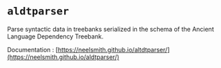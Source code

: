 # `aldtparser`


Parse syntactic data in treebanks serialized in the schema of the Ancient Language Dependency Treebank.


Documentation :  [https://neelsmith.github.io/altdtparser/](https://neelsmith.github.io/aldtparser/)
